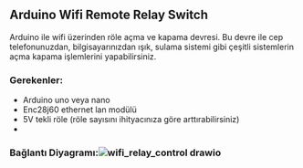 ## Arduino Wifi Remote Relay Switch
Arduino ile wifi üzerinden röle açma ve kapama devresi. Bu devre ile cep telefonunuzdan, bilgisayarınızdan ışık, sulama sistemi gibi çeşitli sistemlerin açma kapama işlemlerini yapabilirsiniz.

### Gerekenler:
- Arduino uno veya nano
- Enc28j60 ethernet lan modülü
- 5V tekli röle (röle sayısını ihityacınıza göre arttırabilirsiniz)
- 
###  Bağlantı Diyagramı:![wifi_relay_control drawio](https://user-images.githubusercontent.com/68166850/141258653-6f48306c-62af-4372-acf8-a303a9ea54ab.png)
